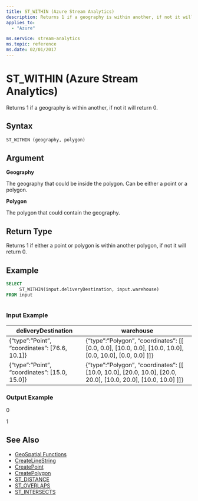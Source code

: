 ```yaml
---
title: ST_WITHIN (Azure Stream Analytics)
description: Returns 1 if a geography is within another, if not it will return 0.
applies_to: 
  - "Azure"

ms.service: stream-analytics
ms.topic: reference
ms.date: 02/01/2017
---
```

# ST_WITHIN (Azure Stream Analytics)
  Returns 1 if a geography is within another, if not it will return 0.  
  
 ## Syntax  
  
```SQL   
ST_WITHIN (geography, polygon)  
```  
  
## Argument  
 **Geography**  
  
 The geography that could be inside the polygon. Can be either a point or a polygon.  
  
 **Polygon**  
  
 The polygon that could contain the geography.  
  
## Return Type  
 Returns 1 if either a point or polygon is within another polygon, if not it will return 0.  
  
## Example  
  
```SQL  
SELECT  
     ST_WITHIN(input.deliveryDestination, input.warehouse)  
FROM input  
  
```  
  
### Input Example  
  
|deliveryDestination|warehouse|  
|-------------------------|---------------|  
|{“type”:”Point”, “coordinates”: [76.6, 10.1]}|{“type”:”Polygon”, “coordinates”: [[ [0.0, 0.0], [10.0, 0.0], [10.0, 10.0], [0.0, 10.0], [0.0, 0.0] ]]}|  
|{“type”:”Point”, “coordinates”: [15.0, 15.0]}|{“type”:”Polygon”, “coordinates”: [[ [10.0, 10.0], [20.0, 10.0], [20.0, 20.0], [10.0, 20.0], [10.0, 10.0] ]]}|  
  
### Output Example  
 0  
  
 1  
  
## See Also  

* [GeoSpatial Functions](geospatial-functions.md)
* [CreateLineString](createlinestring.md)
* [CreatePoint](createpoint.md)
* [CreatePolygon](createpolygon.md)
* [ST_DISTANCE](st-distance.md)
* [ST_OVERLAPS](st-overlaps.md)
* [ST_INTERSECTS](st-intersects.md)
